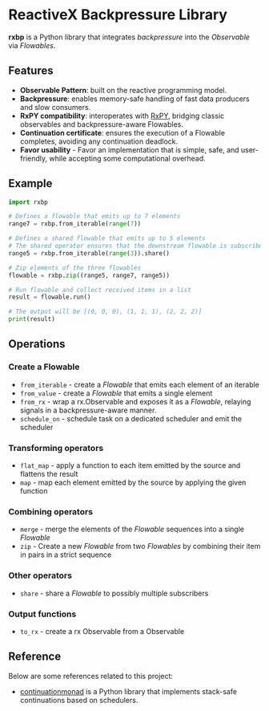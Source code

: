 # ReactiveX Backpressure Library

**rxbp** is a Python library that integrates *backpressure* into the *Observable* via *Flowables*. 


## Features

- **Observable Pattern**: built on the reactive programming model.
- **Backpressure**: enables memory-safe handling of fast data producers and slow consumers.
- **RxPY compatibility**: interoperates with [RxPY](https://github.com/ReactiveX/RxPY/tree/master), bridging classic observables and backpressure-aware Flowables.
- **Continuation certificate**: ensures the execution of a Flowable completes, avoiding any continuation deadlock.
- **Favor usability** - Favor an implementation that is simple, safe, and user-friendly, while accepting some computational overhead.


<!-- ## Installation -->




## Example

``` python
import rxbp

# Defines a flowable that emits up to 7 elements
range7 = rxbp.from_iterable(range(7))

# Defines a shared flowable that emits up to 5 elements
# The shared operator ensures that the downstream flowable is subscribed once
range5 = rxbp.from_iterable(range(3)).share()

# Zip elements of the three flowables
flowable = rxbp.zip((range5, range7, range5))

# Run flowable and collect received items in a list
result = flowable.run()

# The output will be [(0, 0, 0), (1, 1, 1), (2, 2, 2)]
print(result)
```

<!-- ## RxPY Compatibility -->

## Operations

### Create a Flowable

- `from_iterable` - create a *Flowable* that emits each element of an iterable
- `from_value` - create a *Flowable* that emits a single element
- `from_rx` - wrap a rx.Observable and exposes it as a *Flowable*, relaying signals in a backpressure-aware manner.
- `schedule_on` - schedule task on a dedicated scheduler and emit the scheduler

### Transforming operators

- `flat_map` - apply a function to each item emitted by the source and 
flattens the result
- `map` - map each element emitted by the source by applying the given 
function

### Combining operators

- `merge` - merge the elements of the *Flowable* sequences into a single *Flowable*
- `zip` - Create a new *Flowable* from two *Flowables* by combining their 
item in pairs in a strict sequence

### Other operators

- `share` - share a *Flowable* to possibly multiple subscribers

### Output functions

- `to_rx` - create a rx Observable from a Observable


## Reference

Below are some references related to this project:

* [continuationmonad](https://github.com/MichaelSchneeberger/continuationmonad/) is a Python library that implements stack-safe continuations based on schedulers.
